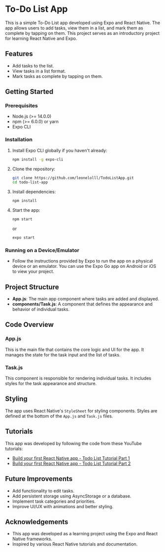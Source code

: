 
# To-Do List App

This is a simple To-Do List app developed using Expo and React Native. The app allows users to add tasks, view them in a list, and mark them as complete by tapping on them. This project serves as an introductory project for learning React Native and Expo.

## Features

- Add tasks to the list.
- View tasks in a list format.
- Mark tasks as complete by tapping on them.

## Getting Started

### Prerequisites

- Node.js (>= 14.0.0)
- npm (>= 6.0.0) or yarn
- Expo CLI

### Installation

1. Install Expo CLI globally if you haven't already:
   ```sh
   npm install -g expo-cli
   ```

2. Clone the repository:
   ```sh
   git clone https://github.com/leonelolll/TodoListApp.git
   cd todo-list-app
   ```

3. Install dependencies:
   ```sh
   npm install
   ```

4. Start the app:
   ```sh
   npm start
   ```
   or
   ```sh
   expo start
   ```

### Running on a Device/Emulator

- Follow the instructions provided by Expo to run the app on a physical device or an emulator. You can use the Expo Go app on Android or iOS to view your project.

## Project Structure

- **App.js**: The main app component where tasks are added and displayed.
- **components/Task.js**: A component that defines the appearance and behavior of individual tasks.

## Code Overview

### App.js

This is the main file that contains the core logic and UI for the app. It manages the state for the task input and the list of tasks.

### Task.js

This component is responsible for rendering individual tasks. It includes styles for the task appearance and structure.

## Styling

The app uses React Native's `StyleSheet` for styling components. Styles are defined at the bottom of the `App.js` and `Task.js` files.

## Tutorials

This app was developed by following the code from these YouTube tutorials:
- [Build your first React Native app - Todo List Tutorial Part 1](https://www.youtube.com/watch?v=0kL6nhutjQ8)
- [Build your first React Native app - Todo List Tutorial Part 2](https://www.youtube.com/watch?v=00HFzh3w1B8)

## Future Improvements

- Add functionality to edit tasks.
- Add persistent storage using AsyncStorage or a database.
- Implement task categories and priorities.
- Improve UI/UX with animations and better styling.
  
## Acknowledgements

- This app was developed as a learning project using the Expo and React Native frameworks.
- Inspired by various React Native tutorials and documentation.

